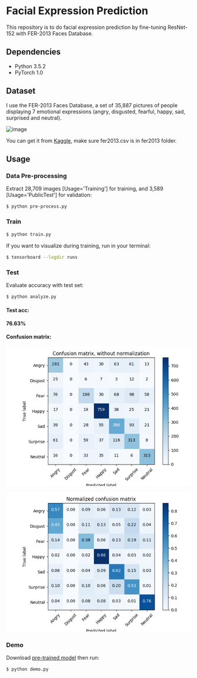 # Facial Expression Prediction


This repository is to do facial expression prediction by fine-tuning ResNet-152 with FER-2013 Faces Database.


## Dependencies

- Python 3.5.2
- PyTorch 1.0

## Dataset

I use the FER-2013 Faces Database, a set of 35,887 pictures of people displaying 7 emotional expressions (angry, disgusted, fearful, happy, sad, surprised and neutral).

 ![image](https://github.com/foamliu/Facial-Expression-Prediction/raw/master/images/random.png)

You can get it from [Kaggle](https://www.kaggle.com/c/challenges-in-representation-learning-facial-expression-recognition-challenge/data), make sure fer2013.csv is in fer2013 folder.

## Usage

### Data Pre-processing
Extract 28,709 images [Usage='Training'] for training, and 3,589 [Usage='PublicTest'] for validation:
```bash
$ python pre-process.py
```
  
### Train
```bash
$ python train.py
```

If you want to visualize during training, run in your terminal:
```bash
$ tensorboard --logdir runs
```


### Test
Evaluate accuracy with test set:
```bash
$ python analyze.py
```

#### Test acc: 
**76.63%**

#### Confusion matrix:

 ![image](https://github.com/foamliu/Facial-Expression-Prediction-v2/raw/master/images/confusion_matrix_not_normalized.png)

 ![image](https://github.com/foamliu/Facial-Expression-Prediction-v2/raw/master/images/confusion_matrix_normalized.png)


### Demo
Download [pre-trained model](https://github.com/foamliu/Facial-Expression-Prediction-v2/releases/download/v1.0/facial_expression.pt) then run:

```bash
$ python demo.py
```
